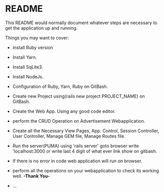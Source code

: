 # README

This README would normally document whatever steps are necessary to get the
application up and running.

Things you may want to cover:

* Install Ruby version
* Install Yarn.
* Install SqLite3.
* Install NodeJs.

* Configuration of Ruby, Yarn, Ruby on GitBash.

* Create new Project using(rails new project PROJECT_NAME) on GitBash.

* Create the Web App. Using any good code editor.
* perform the CRUD Operation on Advertisement Webapplication.
* Create all the Necessary View Pages, App. Control, Session Controller, User Controller, Manage GEM file, Manage Routes file.
* Run the server(PUMA) using 'rails server' goto browser write 'localhost:3000 or write last 4 digit of what ever link show on gitbash.
* If there is no error in code web application will run on browser.
* perform all the operations on your webapplication to check its working well.
**************************-Thank You-**************************

* ...
